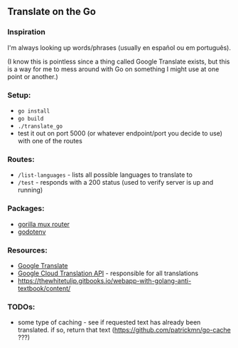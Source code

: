 ## Translate on the Go

### Inspiration
I'm always looking up words/phrases (usually en español ou em português).

(I know this is pointless since a thing called Google Translate exists, but this is a way for me to mess around with Go on something I might use at one point or another.)


### Setup:
- `go install`
- `go build`
- `./translate_go`
- test it out on port 5000 (or whatever endpoint/port you decide to use) with one of the routes


### Routes:
- `/list-languages` - lists all possible languages to translate to
- `/test` - responds with a 200 status (used to verify server is up and running)


### Packages:
- [gorilla mux router](https://github.com/gorilla/mux)
- [godotenv](https://github.com/joho/godotenv)


### Resources:
- [Google Translate](https://cloud.google.com/translate/)
- [Google Cloud Translation API](https://cloud.google.com/translate/docs/) - responsible for all translations
- https://thewhitetulip.gitbooks.io/webapp-with-golang-anti-textbook/content/


### TODOs:
- some type of caching - see if requested text has already been translated.  if so, return that text (https://github.com/patrickmn/go-cache ???)
